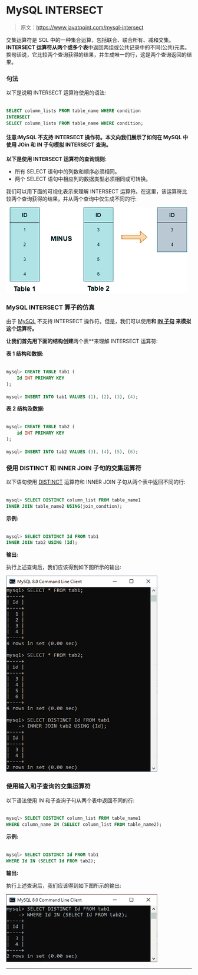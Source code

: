# MySQL INTERSECT

> 原文：<https://www.javatpoint.com/mysql-intersect>

交集运算符是 SQL 中的一种集合运算，包括联合、联合所有、减和交集。**INTERSECT 运算符从两个或多个表**中返回两组或公共记录中的不同(公共)元素。换句话说，它比较两个查询获得的结果，并生成唯一的行，这是两个查询返回的结果。

### 句法

以下是说明 INTERSECT 运算符使用的语法:

```sql

SELECT column_lists FROM table_name WHERE condition
INTERSECT
SELECT column_lists FROM table_name WHERE condition; 

```

#### 注意:MySQL 不支持 INTERSECT 操作符。本文向我们展示了如何在 MySQL 中使用 JOin 和 IN 子句模拟 INTERSECT 查询。

**以下是使用 INTERSECT 运算符的查询规则:**

*   所有 SELECT 语句中的列数和顺序必须相同。
*   两个 SELECT 语句中相应列的数据类型必须相同或可转换。

我们可以用下面的可视化表示来理解 INTERSECT 运算符。在这里，该运算符比较两个查询获得的结果，并从两个查询中仅生成不同的行:

![MySQL INTERSECT](img/41c41a9ac1f983b81f5ade31ced29ebf.png)

### MySQL INTERSECT 算子的仿真

由于 [MySQL](https://www.javatpoint.com/mysql-tutorial) 不支持 INTERSECT 操作符。但是，我们可以使用[](https://www.javatpoint.com/mysql-inner-join)**和 [**IN 子句**](https://www.javatpoint.com/mysql-in) 来模拟这个运算符。**

 **让我们首先用下面的结构创建**两个表**来理解 INTERSECT 运算符:

**表 1 结构和数据:**

```sql

mysql> CREATE TABLE tab1 (
    Id INT PRIMARY KEY
);

mysql> INSERT INTO tab1 VALUES (1), (2), (3), (4);

```

**表 2 结构及数据:**

```sql

mysql> CREATE TABLE tab2 (
    id INT PRIMARY KEY
);

mysql> INSERT INTO tab2 VALUES (3), (4), (5), (6);

```

### 使用 DISTINCT 和 INNER JOIN 子句的交集运算符

以下语句使用 [DISTINCT](https://www.javatpoint.com/mysql-distinct) 运算符和 INNER JOIN 子句从两个表中返回不同的行:

```sql

mysql> SELECT DISTINCT column_list FROM table_name1
INNER JOIN table_name2 USING(join_condtion);

```

**示例:**

```sql

mysql> SELECT DISTINCT Id FROM tab1
INNER JOIN tab2 USING (Id);

```

**输出:**

执行上述查询后，我们应该得到如下图所示的输出:

![MySQL INTERSECT](img/b0d5d4dec4f3d5b351932066570570c3.png)

### 使用输入和子查询的交集运算符

以下语法使用 IN 和子查询子句从两个表中返回不同的行:

```sql

mysql> SELECT DISTINCT column_list FROM table_name1
WHERE column_name IN (SELECT column_list FROM table_name2);

```

**示例:**

```sql

mysql> SELECT DISTINCT Id FROM tab1
WHERE Id IN (SELECT Id FROM tab2);

```

**输出:**

执行上述查询后，我们应该得到如下图所示的输出:

![MySQL INTERSECT](img/019316c4b32f0cb90090e37bcbc1d216.png)

* * ***